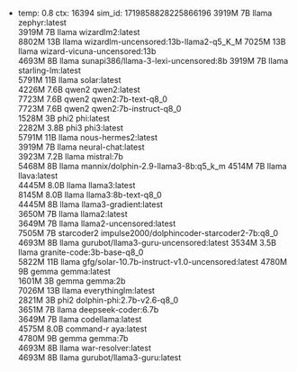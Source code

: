 * temp: 0.8 ctx: 16394 sim_id: 1719858828225866196
   3919M 7B    llama              zephyr:latest                   
   3919M 7B    llama              wizardlm2:latest                
   8802M 13B   llama              wizardlm-uncensored:13b-llama2-q5_K_M
   7025M 13B   llama              wizard-vicuna-uncensored:13b    
   4693M 8B    llama              sunapi386/llama-3-lexi-uncensored:8b
   3919M 7B    llama              starling-lm:latest              
   5791M 11B   llama              solar:latest                    
   4226M 7.6B  qwen2              qwen2:latest                    
   7723M 7.6B  qwen2              qwen2:7b-text-q8_0              
   7723M 7.6B  qwen2              qwen2:7b-instruct-q8_0          
   1528M 3B    phi2               phi:latest                      
   2282M 3.8B  phi3               phi3:latest                     
   5791M 11B   llama              nous-hermes2:latest             
   3919M 7B    llama              neural-chat:latest              
   3923M 7.2B  llama              mistral:7b                      
   5468M 8B    llama              mannix/dolphin-2.9-llama3-8b:q5_k_m
   4514M 7B    llama              llava:latest                    
   4445M 8.0B  llama              llama3:latest                   
   8145M 8.0B  llama              llama3:8b-text-q8_0             
   4445M 8B    llama              llama3-gradient:latest          
   3650M 7B    llama              llama2:latest                   
   3649M 7B    llama              llama2-uncensored:latest        
   7505M 7B    starcoder2         impulse2000/dolphincoder-starcoder2-7b:q8_0
   4693M 8B    llama              gurubot/llama3-guru-uncensored:latest
   3534M 3.5B  llama              granite-code:3b-base-q8_0       
   5822M 11B   llama              gfg/solar-10.7b-instruct-v1.0-uncensored:latest
   4780M 9B    gemma              gemma:latest                    
   1601M 3B    gemma              gemma:2b                        
   7026M 13B   llama              everythinglm:latest             
   2821M 3B    phi2               dolphin-phi:2.7b-v2.6-q8_0      
   3651M 7B    llama              deepseek-coder:6.7b             
   3649M 7B    llama              codellama:latest                
   4575M 8.0B  command-r          aya:latest                      
   4780M 9B    gemma              gemma:7b                        
   4693M 8B    llama              war-resolver:latest             
   4693M 8B    llama              gurubot/llama3-guru:latest      
